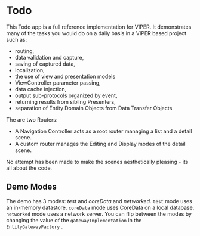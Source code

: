 # Todo

This Todo app is a full reference implementation for VIPER. It demonstrates many of the tasks you would do on a daily basis in a VIPER based project such as:

- routing, 
- data validation and capture, 
- saving of captured data, 
- localization, 
- the use of view and presentation models
- ViewController parameter passing, 
- data cache injection, 
- output sub-protocols organized by event,
- returning results from sibling Presenters,
- separation of Entity Domain Objects from Data Transfer Objects

The are two Routers:
* A Navigation Controller acts as a root router managing a list and a detail scene. 
* A custom router manages the Editing and Display modes of the detail scene.

No attempt has been made to make the scenes aesthetically pleasing - its all about the code. 

## Demo Modes

The demo has 3 modes: *test* and *coreData* and *networked*. `test` mode uses an in-memory datastore. `coreData` mode uses CoreData on a local database. `networked` mode uses a network server. You can flip between the modes by changing the value of the `gatewayImplementation` in the `EntityGatewayFactory` .



